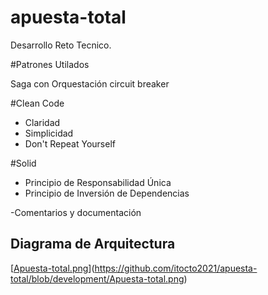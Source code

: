 # apuesta-total
Desarrollo Reto Tecnico.

#Patrones Utilados

Saga con Orquestación
circuit breaker

#Clean Code
  - Claridad
  - Simplicidad
  - Don't Repeat Yourself

#Solid
  - Principio de Responsabilidad Única
  - Principio de Inversión de Dependencias

-Comentarios y documentación

## Diagrama de Arquitectura

[[Apuesta-total.png](https://github.com/itocto2021/apuesta-total)](https://github.com/itocto2021/apuesta-total/blob/development/Apuesta-total.png)
